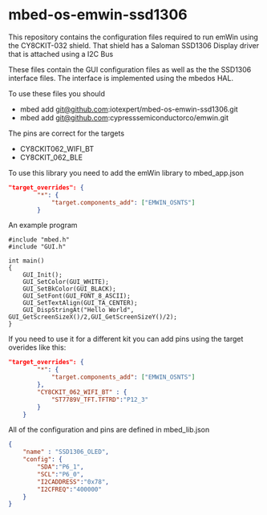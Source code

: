 # mbed-os-emwin-ssd1306
This repository contains the configuration files required to run emWin using the CY8CKIT-032 shield.  That shield has a Saloman SSD1306 Display driver that is attached using a I2C Bus

These files contain the GUI configuration files as well as the the SSD1306 interface files.  The interface is implemented using the mbedos HAL.

To use these files you should
* mbed add git@github.com:iotexpert/mbed-os-emwin-ssd1306.git
* mbed add git@github.com:cypresssemiconductorco/emwin.git

The pins are correct for the targets
* CY8CKIT062_WIFI_BT
* CY8CKIT_062_BLE

To use this library you need to add the emWin library to mbed_app.json
```json
"target_overrides": {
        "*": {
            "target.components_add": ["EMWIN_OSNTS"]
        }
```
An example program
```
#include "mbed.h"
#include "GUI.h"

int main()
{
    GUI_Init();
    GUI_SetColor(GUI_WHITE);
    GUI_SetBkColor(GUI_BLACK);
    GUI_SetFont(GUI_FONT_8_ASCII);
    GUI_SetTextAlign(GUI_TA_CENTER);
    GUI_DispStringAt("Hello World", GUI_GetScreenSizeX()/2,GUI_GetScreenSizeY()/2);
}
```

If you need to use it for a different kit you can add pins using the target overides like this:
```json
"target_overrides": {
        "*": {
            "target.components_add": ["EMWIN_OSNTS"]
        },
        "CY8CKIT_062_WIFI_BT" : {
            "ST7789V_TFT.TFTRD":"P12_3"
        }
    }
```
All of the configuration and pins are defined in mbed_lib.json
```json
{
    "name" : "SSD1306_OLED",
    "config": {
        "SDA":"P6_1",
        "SCL":"P6_0",
        "I2CADDRESS":"0x78",
        "I2CFREQ":"400000"
    }
}
```

